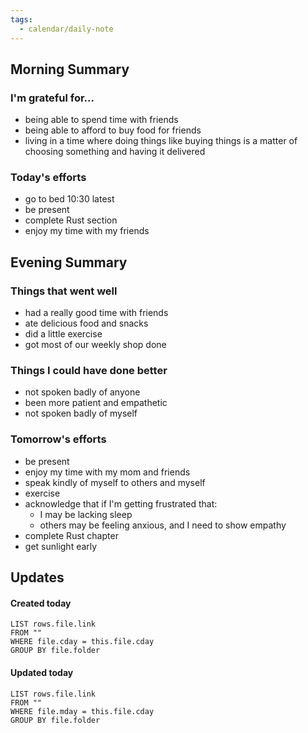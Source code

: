 ```yaml
---
tags:
  - calendar/daily-note
---
```


## Morning Summary

### I'm grateful for...

- being able to spend time with friends
- being able to afford to buy food for friends
- living in a time where doing things like buying things is a matter of choosing something and having it delivered

### Today's efforts

- go to bed 10:30 latest
- be present
- complete Rust section
- enjoy my time with my friends

## Evening Summary

### Things that went well

- had a really good time with friends
- ate delicious food and snacks
- did a little exercise
- got most of our weekly shop done

### Things I could have done better

- not spoken badly of anyone
- been more patient and empathetic
- not spoken badly of myself

### Tomorrow's efforts

- be present
- enjoy my time with my mom and friends
- speak kindly of myself to others and myself
- exercise
- acknowledge that if I'm getting frustrated that:
	- I may be lacking sleep
	- others may be feeling anxious, and I need to show empathy 
- complete Rust chapter
- get sunlight early

## Updates

#### Created today

```dataview
LIST rows.file.link
FROM ""
WHERE file.cday = this.file.cday
GROUP BY file.folder
```

#### Updated today

```dataview
LIST rows.file.link
FROM ""
WHERE file.mday = this.file.cday
GROUP BY file.folder
```
